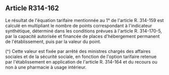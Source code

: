 ## Article R314-162

Le résultat de l'équation tarifaire mentionnée au 1° de l'article R. 314-159 est calculé en multipliant le
nombre de points correspondant à l'indicateur synthétique, déterminé dans les conditions prévues à l'article
R. 314-170-5, par la capacité autorisée et financée de places d'hébergement permanent de l'établissement,
puis par la valeur du point.

(^)
Cette valeur est fixée par arrêté des ministres chargés des affaires sociales et de la sécurité sociale, en
fonction de l'option tarifaire retenue par l'établissement en application de l'article R. 314-164 et du recours ou
non à une pharmacie à usage intérieur.

